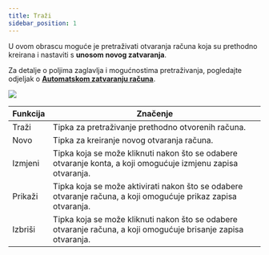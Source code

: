 ```yaml
---
title: Traži
sidebar_position: 1
---
```


U ovom obrascu moguće je pretraživati otvaranja računa koja su prethodno kreirana i nastaviti s **unosom novog zatvaranja**. 

Za detalje o poljima zaglavlja i mogućnostima pretraživanja, pogledajte odjeljak o **[Automatskom zatvaranju računa](/docs/finance-area/ledger-records/records/procedures/automatic-account-closing/search)**. 

![](/img/it-it/finance-area/ledger-records/records/automatic-accounts-opening/search/image01.png)





| Funkcija | Značenje |
| --- | --- |
| Traži| Tipka za pretraživanje prethodno otvorenih računa. |
| Novo | Tipka za kreiranje novog otvaranja računa. |
| Izmjeni | Tipka koja se može kliknuti nakon što se odabere otvaranje konta, a koji omogućuje izmjenu zapisa otvaranja. |
| Prikaži | Tipka koja se može aktivirati nakon što se odabere otvaranje računa, a koji omogućuje prikaz zapisa otvaranja. |
| Izbriši | Tipka koja se može kliknuti nakon što se odabere otvaranje računa, a koji omogućuje brisanje zapisa otvaranja. |






